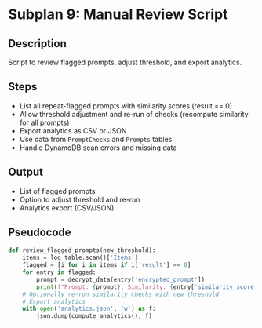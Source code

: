 # Subplan 9: Manual Review Script

## Description
Script to review flagged prompts, adjust threshold, and export analytics.

## Steps
- List all repeat-flagged prompts with similarity scores (result == 0)
- Allow threshold adjustment and re-run of checks (recompute similarity for all prompts)
- Export analytics as CSV or JSON
- Use data from `PromptChecks` and `Prompts` tables
- Handle DynamoDB scan errors and missing data

## Output
- List of flagged prompts
- Option to adjust threshold and re-run
- Analytics export (CSV/JSON)

## Pseudocode
```python
def review_flagged_prompts(new_threshold):
    items = log_table.scan()['Items']
    flagged = [i for i in items if i['result'] == 0]
    for entry in flagged:
        prompt = decrypt_data(entry['encrypted_prompt'])
        print(f"Prompt: {prompt}, Similarity: {entry['similarity_score']}")
    # Optionally re-run similarity checks with new threshold
    # Export analytics
    with open('analytics.json', 'w') as f:
        json.dump(compute_analytics(), f)
``` 